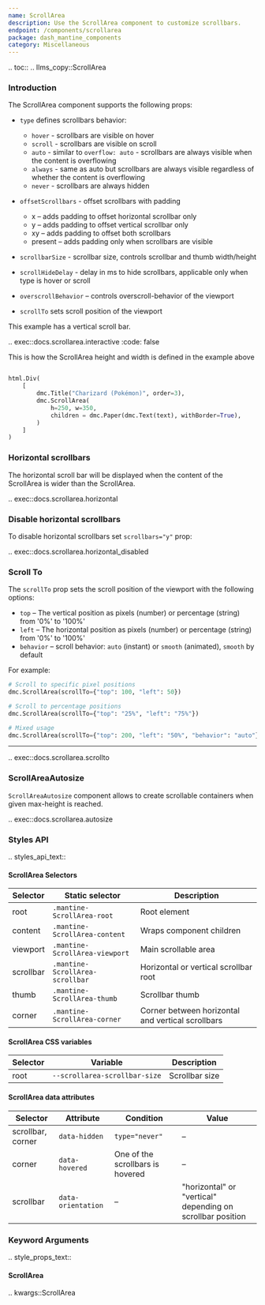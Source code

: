```yaml
---
name: ScrollArea
description: Use the ScrollArea component to customize scrollbars.
endpoint: /components/scrollarea
package: dash_mantine_components
category: Miscellaneous
---
```


.. toc::
.. llms_copy::ScrollArea

### Introduction

The ScrollArea component supports the following props:

- `type` defines scrollbars behavior:
    - `hover` - scrollbars are visible on hover
    - `scroll` - scrollbars are visible on scroll
    - `auto` - similar to `overflow: auto` - scrollbars are always visible when the content is overflowing
    - `always` - same as auto but scrollbars are always visible regardless of whether the content is overflowing
    - `never` - scrollbars are always hidden
- `offsetScrollbars` - offset scrollbars with padding
    - x – adds padding to offset horizontal scrollbar only
    - y – adds padding to offset vertical scrollbar only
    - xy – adds padding to offset both scrollbars
    - present – adds padding only when scrollbars are visible

- `scrollbarSize` - scrollbar size, controls scrollbar and thumb width/height
- `scrollHideDelay` - delay in ms to hide scrollbars, applicable only when type is hover or scroll
- `overscrollBehavior` – controls overscroll-behavior of the viewport
- `scrollTo` sets scroll position of the viewport

This example has a vertical scroll bar. 

.. exec::docs.scrollarea.interactive
   :code: false

This is how the ScrollArea height and width is defined in the example above 

```python

html.Div(
    [
        dmc.Title("Charizard (Pokémon)", order=3),
        dmc.ScrollArea(
            h=250, w=350,
            children = dmc.Paper(dmc.Text(text), withBorder=True),        
        )
    ]
)
```
### Horizontal scrollbars

The horizontal scroll bar will be displayed when the content of the ScrollArea is wider than the ScrollArea.

.. exec::docs.scrollarea.horizontal


### Disable horizontal scrollbars
To disable horizontal scrollbars set `scrollbars="y"` prop:


.. exec::docs.scrollarea.horizontal_disabled

### Scroll To

The `scrollTo` prop sets the scroll position of the viewport with the following options:

  * `top` – The vertical position as pixels (number) or percentage (string) from '0%' to '100%'
  * `left` – The horizontal position as pixels (number) or percentage (string) from '0%' to '100%'
  * `behavior` – scroll behavior: `auto` (instant) or `smooth` (animated), `smooth` by default

For example:

```python
# Scroll to specific pixel positions
dmc.ScrollArea(scrollTo={"top": 100, "left": 50})

# Scroll to percentage positions
dmc.ScrollArea(scrollTo={"top": "25%", "left": "75%"})

# Mixed usage
dmc.ScrollArea(scrollTo={"top": 200, "left": "50%", "behavior": "auto"})
```

---

.. exec::docs.scrollarea.scrollto

### ScrollAreaAutosize

`ScrollAreaAutosize` component allows to create scrollable containers when given max-height is reached.

.. exec::docs.scrollarea.autosize


### Styles API

.. styles_api_text::

####  ScrollArea Selectors
| Selector  | Static selector                 | Description                                       |
| --------- | ------------------------------- | ------------------------------------------------- |
| root      | `.mantine-ScrollArea-root`      | Root element                                      |
| content   | `.mantine-ScrollArea-content`   | Wraps component children                          |
| viewport  | `.mantine-ScrollArea-viewport`  | Main scrollable area                              |
| scrollbar | `.mantine-ScrollArea-scrollbar` | Horizontal or vertical scrollbar root             |
| thumb     | `.mantine-ScrollArea-thumb`     | Scrollbar thumb                                   |
| corner    | `.mantine-ScrollArea-corner`    | Corner between horizontal and vertical scrollbars |



#### ScrollArea CSS variables

| Selector | Variable                     | Description    |
|----------|------------------------------|----------------|
| root     | `--scrollarea-scrollbar-size`   | Scrollbar size |


#### ScrollArea data attributes

| Selector         | Attribute          | Condition                          | Value                               |
|------------------|--------------------|------------------------------------|-------------------------------------|
| scrollbar, corner| `data-hidden`         | `type="never"`                     | –                                   |
| corner           | `data-hovered`        | One of the scrollbars is hovered   | –                                   |
| scrollbar        | `data-orientation`    | –                                  | "horizontal" or "vertical" depending on scrollbar position |





### Keyword Arguments
.. style_props_text::

#### ScrollArea

.. kwargs::ScrollArea
